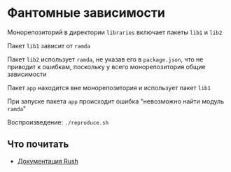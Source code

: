 # Фантомные зависимости

Монорепозиторий в директории `libraries` включает пакеты `lib1` и `lib2`

Пакет `lib1` зависит от `ramda`

Пакет `lib2` использует `ramda`, не указав его в `package.json`, что не приводит к ошибкам, поскольку у всего монорепозитория общие зависимости

Пакет `app` находится вне монорепозитория и использует пакет `lib1`

При запуске пакета `app` происходит ошибка "невозможно найти модуль `ramda`"

Воспроизведение: `./reproduce.sh`

## Что почитать

- [Документация Rush](https://rushjs.io/pages/advanced/phantom_deps/)
